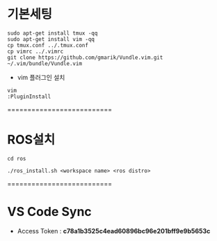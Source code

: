 # 기본세팅

```
sudo apt-get install tmux -qq
sudo apt-get install vim -qq
cp tmux.conf ../.tmux.conf
cp vimrc ../.vimrc
git clone https://github.com/gmarik/Vundle.vim.git ~/.vim/bundle/Vundle.vim
```

- vim 플러그인 설치
```
vim
:PluginInstall
````
==========================

# ROS설치

```
cd ros

./ros_install.sh <workspace name> <ros distro>
```

==========================

# VS Code Sync

- Access Token : **c78a1b3525c4ead60896bc96e201bff9e9b5653c**
